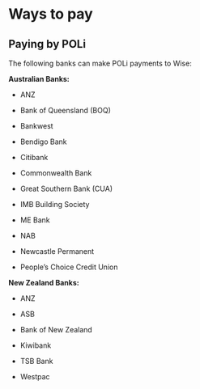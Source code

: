 # Ways to pay  
## Paying by POLi  
The following banks can make POLi payments to Wise:

 **Australian Banks:**

  * ANZ

  * Bank of Queensland (BOQ)

  * Bankwest

  * Bendigo Bank

  * Citibank

  * Commonwealth Bank

  * Great Southern Bank (CUA)

  * IMB Building Society

  * ME Bank

  * NAB

  * Newcastle Permanent

  * People’s Choice Credit Union




 **New Zealand Banks:**

  * ANZ

  * ASB

  * Bank of New Zealand

  * Kiwibank

  * TSB Bank

  * Westpac